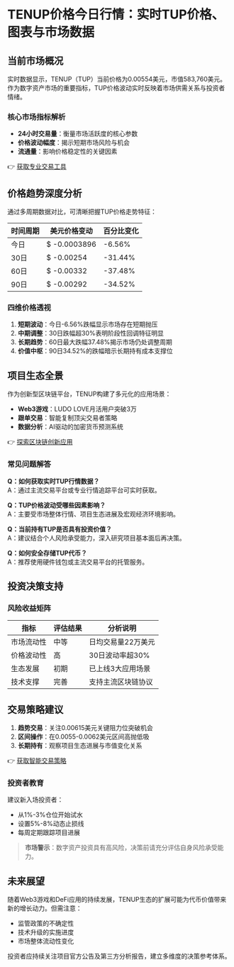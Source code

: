 # TENUP价格今日行情：实时TUP价格、图表与市场数据

## 当前市场概况

实时数据显示，TENUP（TUP）当前价格为0.00554美元，市值583,760美元。作为数字资产市场的重要指标，TUP价格波动实时反映着市场供需关系与投资者情绪。

### 核心市场指标解析
- **24小时交易量**：衡量市场活跃度的核心参数
- **价格波动幅度**：揭示短期市场风险与机会
- **流通量**：影响价格稳定性的关键因素

👉 [获取专业交易工具](https://bit.ly/okx_welcome) 

## 价格趋势深度分析

通过多周期数据对比，可清晰把握TUP价格走势特征：

| 时间周期 | 美元价格变动 | 百分比变化 |
|---------|-------------|----------|
| 今日     | $ -0.0003896 | -6.56%   |
| 30日     | $ -0.00254   | -31.44%  |
| 60日     | $ -0.00332   | -37.48%  |
| 90日     | $ -0.00292   | -34.52%  |

### 四维价格透视
1. **短期波动**：今日-6.56%跌幅显示市场存在短期抛压
2. **中期调整**：30日跌幅超30%表明阶段性回调特征明显
3. **长期趋势**：60日最大跌幅37.48%揭示市场仍处调整周期
4. **价值中枢**：90日34.52%的跌幅暗示长期持有成本支撑位

## 项目生态全景

作为创新型区块链平台，TENUP构建了多元化的应用场景：
- **Web3游戏**：LUDO LOVE月活用户突破3万
- **跟单交易**：智能复制顶尖交易者策略
- **数据分析**：AI驱动的加密货币预测系统

👉 [探索区块链创新应用](https://bit.ly/okx_welcome) 

### 常见问题解答
**Q：如何获取实时TUP行情数据？**  
A：通过主流交易平台或专业行情追踪平台可实时获取。

**Q：TUP价格波动受哪些因素影响？**  
A：主要受市场整体行情、项目生态进展及宏观经济环境影响。

**Q：当前持有TUP是否具有投资价值？**  
A：建议结合个人风险承受能力，深入研究项目基本面后再决策。

**Q：如何安全存储TUP代币？**  
A：推荐使用硬件钱包或主流交易平台的托管服务。

## 投资决策支持

### 风险收益矩阵
| 指标        | 评估结果       | 分析说明                 |
|------------|---------------|--------------------------|
| 市场流动性 | 中等          | 日均交易量22万美元       |
| 价格波动性 | 高            | 30日波动率超30%          |
| 生态发展   | 初期          | 已上线3大应用场景        |
| 技术支撑   | 完善          | 支持主流区块链协议       |

## 交易策略建议

1. **趋势交易**：关注0.00615美元关键阻力位突破机会
2. **区间操作**：在0.0055-0.0062美元区间高抛低吸
3. **长期持有**：观察项目生态进展与市值变化关系

👉 [获取智能交易策略](https://bit.ly/okx_welcome) 

### 投资者教育
建议新入场投资者：
- 从1%-3%仓位开始试水
- 设置5%-8%动态止损线
- 每周定期跟踪项目进展

> **市场警示**：数字资产投资具有高风险，决策前请充分评估自身风险承受能力。

## 未来展望

随着Web3游戏和DeFi应用的持续发展，TENUP生态的扩展可能为代币价值带来新的增长动力。但需注意：
- 监管政策的不确定性
- 技术升级的实施进度
- 市场整体流动性变化

投资者应持续关注项目官方公告及第三方分析报告，建立多维度的决策参考体系。